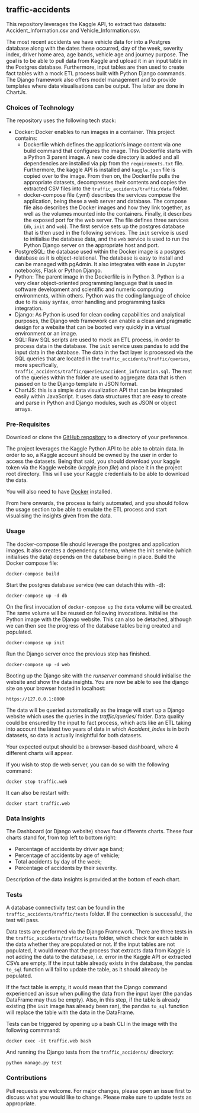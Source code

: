 ## traffic-accidents

This repository leverages the Kaggle API, to extract two datasets: Accident_Information.csv and Vehicle_Information.csv.

The most recent accidents we have vehicle data for into a Postgres database along with the dates these occurred, day of the week, severity index, driver home area, age bands, vehicle age and journey purpose. The goal is to be able to pull data from Kaggle and upload it in an input table in the Postgres database. Furthermore, input tables are then used to create fact tables with a mock ETL process built with Python Django commands. The Django framework also offers model management and to provide templates where data visualisations can be output. The latter are done in ChartJs.

###  Choices of Technology

The repository uses the following tech stack:

* Docker: Docker enables to run images in a container. This project contains: 
  * Dockerfile which defines the application’s image content via one build command that configures the image. This Dockerfile starts with a Python 3 parent image. A new code directory is added and all dependencies are installed via pip from the `requirements.txt` file. Furthermore, the kaggle API is installed and `kaggle.json` file is copied over to the image. From then on, the Dockerfile pulls the appropriate datasets, decompresses their contents and copies the extracted CSV files into the `traffic_accidents/traffic/data` folder.
  * docker-compose file (.yml) describes the services compose the application, being these a web server and database. The compose file also describes the Docker images and how they link together, as well as the volumes mounted into the containers. Finally, it describes the exposed port for the web server. The file defines three services (`db`, `init` and `web`). The first service sets up the postgres database that is then used in the following services. The `init` service is used to initialise the database data, and the `web` service is used to run the Python Django server on the appropriate host and port.
* PostgreSQL: the database used within the Docker image is a postgres database as it is object-relational. The database is easy to install and can be managed with pgAdmin. It also integrates with ease in Jupyter notebooks, Flask or Python Django.
* Python: The parent image in the Dockerfile is in Python 3. Python is a very clear object-oriented programming language that is used in software development and scientific and numeric computing environments, within others. Python was the coding language of choice due to its easy syntax, error handling and programming tasks integration.
* Django: As Python is used for clean coding capabilities and analytical purposes, the Django web framework can enable a clean and pragmatic design for a website that can be booted very quickly in a virtual environment or an image. 
* SQL: Raw SQL scripts are used to mock an ETL process, in order to process data in the database. The `init` service uses pandas to add the input data in the database. The data in the fact layer is processed via the SQL queries that are located in the `traffic_accidents/traffic/queries`, more specifically, `traffic_accidents/traffic/queries/accident_information.sql`. The rest of the queries within the folder are used to aggregate data that is then passed on to the Django template in JSON format.
* ChartJS: this is a simple data visualization API that can be integrated easily within JavaScript. It uses data structures that are easy to create and parse in Python and Django modules, such as JSON or object arrays.


### Pre-Requisites

Download or clone the [GitHub repository](https://github.com/alexmartincolville/traffic-accidents) to a directory of your preference.

The project leverages the Kaggle Python API to be able to obtain data. In order to so, a Kaggle account should be owned by the user in order to access the datasets.
Being that said, you should download your kaggle token via the Kaggle website (*kaggle.json file*) and place it in the project root directory.
This will use your Kaggle credentials to be able to download the data.

You will also need to have [Docker](https://www.docker.com/get-started) installed.

From here onwards, the process is fairly automated, and you should follow the usage section to be able to emulate the ETL process and start visualising the insights given from the data.

### Usage

The docker-compose file should leverage the postgres and application images. It also creates a dependency schema, where the init service (which initialises the data) depends on the database being in place. 
Build the Docker compose file:

`docker-compose build`

Start the postgres database service (we can detach this with -d):

`docker-compose up -d db`

On the first invocation of `docker-compose up` the `data` volume will be created. The same volume will be reused on following invocations.
Initialise the Python image with the Django website. This can also be detached, although we can then see the progress of the database tables being created and populated.

`docker-compose up init`

Run the Django server once the previous step has finished.

`docker-compose up -d web`

Booting up the Django site with the *runserver* command should initialise the website and show the data insights.
You are now be able to see the django site on your browser hosted in localhost:

`https://127.0.0.1:8000`

The data will be queried automatically as the image will start up a Django website which uses the queries in the *traffic/queries/* folder.
Data quality could be ensured by the input to fact process, which acts like an ETL taking into account the latest two years of data in which *Accident_Index* is in both datasets, so data is actually insightful for both datasets.

Your expected output should be a browser-based dashboard, where 4 different charts will appear.

If you wish to stop de web server, you can do so with the following command:

`docker stop traffic.web`

It can also be restart with:

`docker start traffic.web`


### Data Insights

The Dashboard (or Django website) shows four differents charts. These four charts stand for, from top left to bottom right:
* Percentage of accidents by driver age band;
* Percentage of accidents by age of vehicle;
* Total accidents by day of the week;
* Percentage of accidents by their severity.

Description of the data insights is provided at the bottom of each chart.

### Tests

A database connectivity test can be found in the `traffic_accidents/traffic/tests` folder. If the connection is successful, the test will pass.

Data tests are performed via the Django Framework. There are three tests in the `traffic_accidents/traffic/tests` folder, which check for each table in the data whether they are populated or not.
If the input tables are not populated, it would mean that the process that extracts data from Kaggle is not adding the data to the database, i.e. error in the Kaggle API or extracted CSVs are empty. If the input table already exists in the database, the pandas `to_sql` function will fail to update the table, as it should already be populated.

If the fact table is empty, it would mean that the Django command experienced an issue when pulling the data from the input layer (the pandas DataFrame may thus be empty). Also, in this step, if the table is already existing (the `init` image has already been ran), the pandas `to_sql` function will replace the table with the data in the DataFrame.

Tests can be triggered by opening up a bash CLI in the image with the following commmand:

`docker exec -it traffic.web bash`

And running the Django tests from the `traffic_accidents/` directory:

`python manage.py test`


### Contributions

Pull requests are welcome. For major changes, please open an issue first to discuss what you would like to change.
Please make sure to update tests as appropriate.
